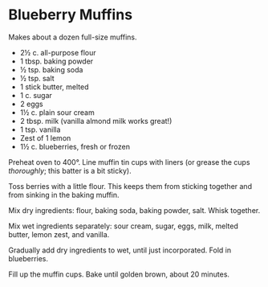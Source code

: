 # Blueberry Muffins

Makes about a dozen full-size muffins.

- 2½ c. all-purpose flour
- 1 tbsp. baking powder
- ½ tsp. baking soda
- ½ tsp. salt
- 1 stick butter, melted
- 1 c. sugar
- 2 eggs
- 1½ c. plain sour cream
- 2 tbsp. milk (vanilla almond milk works great!)
- 1 tsp. vanilla
- Zest of 1 lemon
- 1½ c. blueberries, fresh or frozen

Preheat oven to 400°. Line muffin tin cups with liners (or grease the cups
*thoroughly*; this batter is a bit sticky).

Toss berries with a little flour. This keeps them from sticking together and
from sinking in the baking muffin.

Mix dry ingredients: flour, baking soda, baking powder, salt. Whisk together.

Mix wet ingredients separately: sour cream, sugar, eggs, milk, melted butter,
lemon zest, and vanilla.

Gradually add dry ingredients to wet, until just incorporated. Fold in
blueberries.

Fill up the muffin cups. Bake until golden brown, about 20 minutes.
